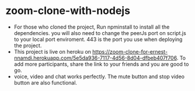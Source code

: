 # zoom-clone-with-nodejs
+ For those who cloned the project, Run npminstall to install all the dependencies. you will also need to change the peerJs port on script.js to your local port enviroment.
443 is the port you use when deploying the project.
+ This project is live on heroku on https://zoom-clone-for-ernest-nnamdi.herokuapp.com/5e5da936-7117-4d56-8d04-dfbeb407f706. To add more participants, 
share the link to your friends and you are good to go.
+ voice, video and chat works perfectly. The mute button and stop video button are also functional.
